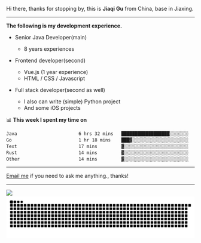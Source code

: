 Hi there, thanks for stopping by, this is **Jiaqi Gu** from China, base in Jiaxing.

---

**The following is my development experience.**

- Senior Java Developer(main)
  - 8 years experiences

- Frontend developer(second)
  - Vue.js (1 year experience)
  - HTML / CSS / Javascript
  
- Full stack developer(second as well)
  - I also can write (simple) Python project
  - And some iOS projects

📊 **This week I spent my time on**
<!--START_SECTION:waka-->

```txt
Java                       6 hrs 32 mins   ██████████████████░░░░░░░   71.98 %
Go                         1 hr 18 mins    ███▓░░░░░░░░░░░░░░░░░░░░░   14.39 %
Text                       17 mins         ▓░░░░░░░░░░░░░░░░░░░░░░░░   03.28 %
Rust                       14 mins         ▓░░░░░░░░░░░░░░░░░░░░░░░░   02.68 %
Other                      14 mins         ▓░░░░░░░░░░░░░░░░░░░░░░░░   02.65 %
```

<!--END_SECTION:waka-->

---

[Email me](mailto:htk2klwgr@mozmail.com?subject=Hiring_from_GitHub) if you need to ask me anything., thanks!

---

![]( https://visitor-badge.glitch.me/badge?page_id=githubgujiaqi)
![]( https://github.com/droid-Q/droid-Q/raw/output/github-contribution-grid-snake.svg#gh-dark-mode-only)
